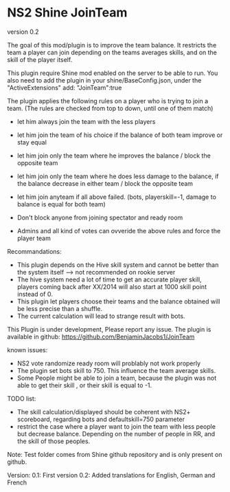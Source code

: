 # NS2 Shine JoinTeam

version 0.2

The goal of this mod/plugin is to improve the team balance.
It restricts the team a player can join depending on the teams averages skills,
and on the skill of the player itself.

This plugin require Shine mod enabled on the server to be able to run.
You also need to add the plugin in your shine/BaseConfig.json, 
under the "ActiveExtensions" add: "JoinTeam":true

The plugin applies the following rules on a player who is trying to join a team.
(The rules are checked from top to down, until one of them match)

-	let him always join the team with the less players
-	let him join the team of his choice if the balance of both team improve or stay equal
-	let him join only the team where he improves the balance / block the opposite team
-	let him join only the team where he does less damage to the balance,
	if the balance decrease in either team / block the opposite team
-	let him join anyteam if all above failed. (bots, playerskill=-1, 
	damage to balance is equal for both team)

-	Don't block anyone from joining spectator and ready room
-	Admins and all kind of votes can ovveride the above rules and force the player team

Recommandations:
-	This plugin depends on the Hive skill system and cannot be better than the system itself 
	--> not recommended on rookie server
-	The hive system need a lot of time to get an accurate player skill, players coming back 
	after XX/2014 will also start at 1000 skill point instead of 0.
-	This plugin let players choose their teams and the balance obtained will be less
	precise than a shuffle.
-	The current calculation will lead to strange result with bots. 

This Plugin is under development,
Please report any issue.
The plugin is available in github: https://github.com/BenjaminJacobs1/JoinTeam

known issues:
-	NS2 vote randomize ready room will problably not work properly
-	The plugin set bots skill to 750. This influence the team average skills. 
-	Some People might be able to join a team, because the plugin was not able to get their skill
	, or their skill is equal to -1.


TODO list:
-	The skill calculation/displayed should be coherent with NS2+ scoreboard, regarding bots 
	and defaultskill=750 parameter
-	restrict the case where a player want to join the team with less people but decrease balance. 
	Depending on the number of people in RR, and the skill of those peoples.
	
Note:
Test folder comes from Shine github repository and is only present on github.

Version:
0.1: First version
0.2: Added translations for English, German and French

